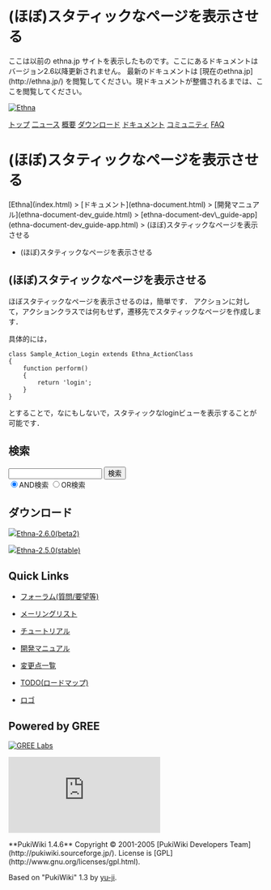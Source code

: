 # (ほぼ)スタティックなページを表示させる
 <link rel="stylesheet" href="skin/ethna/ethna.css" title="ethna" type="text/css" charset="utf-8">

 <link rel="alternate" type="application/rss+xml" title="RSS" href="cmd=rss.html">

 <script type="text/javascript" src="skin/trackback.js"></script>

</head>
ここは以前の ethna.jp サイトを表示したものです。ここにあるドキュメントはバージョン2.6以降更新されません。  
最新のドキュメントは [現在のethna.jp](http://ethna.jp/) を閲覧してください。現ドキュメントが整備されるまでは、ここを閲覧してください。

<!-- ??BEGIN id:wrapper --><!-- ?? Navigator ?? ======================================================= -->

[![Ethna](image/navlogo.gif)](/)

[トップ](ethna.html "ethna (11d)") [二ュース](ethna-news.html "ethna-news (11d)") [概要](ethna-about.html "ethna-about (11d)") [ダウンロード](ethna-download.html "ethna-download (25d)") [ドキュメント](ethna-document.html "ethna-document (884d)") [コミュニティ](ethna-community.html "ethna-community (619d)") [FAQ](ethna-document-faq.html "ethna-document-faq (1240d)")

<!-- ?? Header ?? ========================================================== -->

# (ほぼ)スタティックなページを表示させる 

<!-- ?? Content ?? ========================================================= -->
<!-- ??BEGIN id:main -->
<!-- ??BEGIN id:wrap_content -->
<!-- ??BEGIN id:content -->
<!-- ??BEGIN id:page_navigator -->
<!-- ??END id:PageNavigator -->
<!-- ??BEGIN id:body --> [Ethna](index.html) > [ドキュメント](ethna-document.html) > [開発マニュアル](ethna-document-dev_guide.html) > [ethna-document-dev\_guide-app](ethna-document-dev_guide-app.html) > (ほぼ)スタティックなページを表示させる 

- (ほぼ)スタティックなページを表示させる 

## (ほぼ)スタティックなページを表示させる [](ethna-document-dev_guide-app-static.html#r71eadcf "r71eadcf")

ほぼスタティックなページを表示させるのは，簡単です． アクションに対して，アクションクラスでは何もせず，遷移先でスタティックなページを作成します．

具体的には，

    class Sample_Action_Login extends Ethna_ActionClass
    {
        function perform()
        {
            return 'login';
        }
    }

とすることで，なにもしないで，スタティックなloginビューを表示することが可能です．

<!-- ??END id:body -->
<!-- ??BEGIN id:summary --><!-- ??END id:note -->
<!-- ??BEGIN id:trackback -->
<!-- ?? END id:trackback --><!-- ?? END id:attach -->
<!-- ?? END id:summary -->
<!-- ??END id:content -->
<!-- ?? END id:wrap_content --><!-- ??sidebar?? ========================================================== -->
<!-- ??BEGIN id:wrap_sidebar -->

<!-- ??BEGIN id:search_form -->

## 検索

<form action="http://ethna.jp/index.php?cmd=search" method="post">
            <input type="hidden" name="encode_hint" value="??">
            <input type="text" name="word" value="" size="20">
            <input type="submit" value="検索"><br>
            <input type="radio" name="type" value="AND" checked id="and_search"><label for="and_search">AND検索</label>
            <input type="radio" name="type" value="OR" id="or_search"><label for="or_search">OR検索</label>
    </form>

<!-- END id:search_form -->
<!-- ??BEGIN id:download_link -->

## ダウンロード

[![](image/minilogo.gif)Ethna-2.6.0(beta2)](ethna-download.html)

[![](image/minilogo.gif)Ethna-2.5.0(stable)](ethna-download.html)

<!-- END id:download_link -->
<!-- ??BEGIN id:download_link -->

## Quick Links

- [フォーラム(質問/要望等)](ethna-community-forum.html)
- [メーリングリスト](http://ml.ethna.jp/mailman/listinfo/users)

- [チュートリアル](ethna-document-tutorial.html)
- [開発マニュアル](ethna-document-dev_guide.html)
- [変更点一覧](ethna-document-changes.html)

- [TODO(ロードマップ)](TODO.html)
- [ロゴ](ethna-logo.html)

<!-- END id:download_link -->
<!-- ??BEGIN id:search_form -->

## Powered by GREE

 [![GREE Labs](http://labs.gree.jp/image/greelabs_logo.gif)](http://labs.gree.jp/)

<!-- END id:search_form -->
 [![SourceForge.jp](http://sourceforge.jp/sflogo.php?group_id=1343)](http://sourceforge.jp/)

<!-- ??END id:sidebar -->
<!-- ??END id:wrap_sidebar -->
<!-- ??END id:main --><!-- ?? Footer ?? ========================================================== -->
<!-- ??BEGIN id:footer -->
<!-- ??BEGIN id:copyright --> **PukiWiki 1.4.6** Copyright © 2001-2005 [PukiWiki Developers Team](http://pukiwiki.sourceforge.jp/). License is [GPL](http://www.gnu.org/licenses/gpl.html).  
 Based on "PukiWiki" 1.3 by [yu-ji](http://factage.com/yu-ji/).
<!-- ??END id:copyright -->
<!-- ??END id:footer --><!-- ?? END ?? ============================================================= -->
<!-- ??END id:wrapper -->

